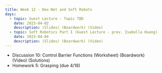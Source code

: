 ```yaml
---
title: Week 12 - Dex-Net and Soft Robots
days:
  - topic: Guest Lecture - Topic TBD
    date: 2023-04-02
    description: (Slides) (Boardwork) (Video)
  - topic: Soft Robotics Part I (Guest Lecture - prev. Isabella Huang)
    date: 2023-04-04
    description: (Slides) (Boardwork) (Video)
---
```


- Discussion 10: Control Barrier Functions (Worksheet) (Boardwork) (Video) (Solutions)
- Homework 5: Grasping (due 4/18)

<a id="Week13"></a>
